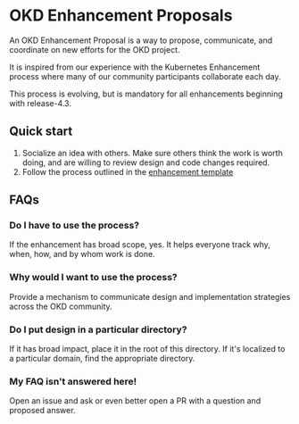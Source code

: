 # OKD Enhancement Proposals

An OKD Enhancement Proposal is a way to propose, communicate, and coordinate on
new efforts for the OKD project.

It is inspired from our experience with the Kubernetes Enhancement process where
many of our community participants collaborate each day.

This process is evolving, but is mandatory for all enhancements beginning with
release-4.3.

## Quick start

1. Socialize an idea with others.  Make sure others think the work is worth
   doing, and are willing to review design and code changes required.
2. Follow the process outlined in the [enhancement
   template](enhancement-template.md)   

## FAQs

### Do I have to use the process?

If the enhancement has broad scope, yes.  It helps everyone track why, when,
how, and by whom work is done.

### Why would I want to use the process?

Provide a mechanism to communicate design and implementation strategies across
the OKD community.

### Do I put design in a particular directory?

If it has broad impact, place it in the root of this directory.  If it's
localized to a particular domain, find the appropriate directory.

### My FAQ isn't answered here!

Open an issue and ask or even better open a PR with a question and proposed
answer.